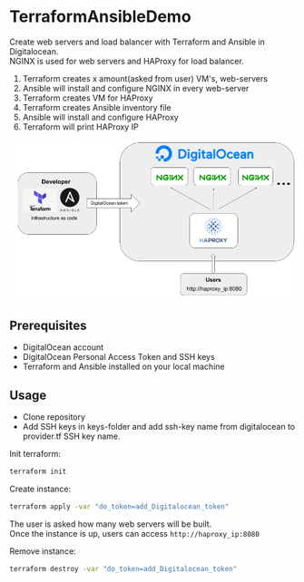 # TerraformAnsibleDemo
Create web servers and load balancer with Terraform and Ansible in Digitalocean.  
NGINX is used for web servers and HAProxy for load balancer.

1. Terraform creates x amount(asked from user) VM's, web-servers
2. Ansible will install and configure NGINX in every web-server
3. Terraform creates VM for HAProxy
4. Terraform creates Ansible inventory file
5. Ansible will install and configure HAProxy
6. Terraform will print HAProxy IP

![Instance](/pictures/Terraform.png)



## Prerequisites
- DigitalOcean account 
- DigitalOcean Personal Access Token and SSH keys
- Terraform and Ansible installed on your local machine


## Usage
- Clone repository 
- Add SSH keys in keys-folder and add ssh-key name from digitalocean to provider.tf SSH key name.

Init terraform:
```bash
terraform init
```

Create instance:
```bash
terraform apply -var "do_token=add_Digitalocean_token"
```
The user is asked how many web servers will be built.  
Once the instance is up, users can access `http://haproxy_ip:8080`

Remove instance:
```bash
terraform destroy -var "do_token=add_Digitalocean_token"
```